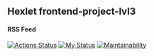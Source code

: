 ## Hexlet frontend-project-lvl3
#### RSS Feed

[![Actions Status](https://github.com/agapovk/frontend-project-lvl3/workflows/hexlet-check/badge.svg)](https://github.com/agapovk/frontend-project-lvl3/actions)
[![My Status](https://github.com/agapovk/frontend-project-lvl3/workflows/rss-project/badge.svg)](https://github.com/agapovk/frontend-project-lvl3/actions)
[![Maintainability](https://api.codeclimate.com/v1/badges/5f03309924855fc5fca4/maintainability)](https://codeclimate.com/github/agapovk/frontend-project-lvl3/maintainability)

